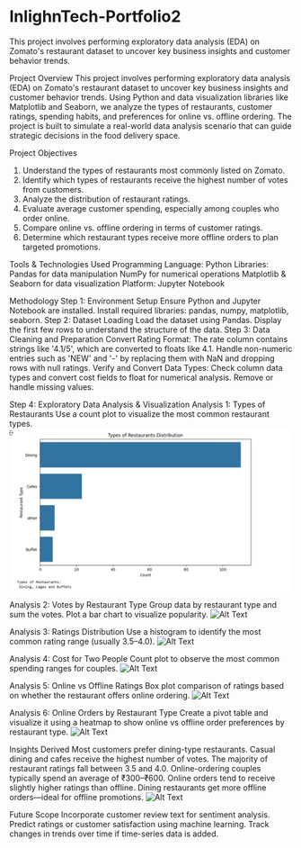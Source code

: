 # InlighnTech-Portfolio2
This project involves performing exploratory data analysis (EDA) on Zomato's restaurant dataset to uncover key business insights and customer behavior trends. 

Project Overview
This project involves performing exploratory data analysis (EDA) on Zomato's restaurant dataset to uncover key business insights and customer behavior trends. Using Python and data visualization libraries like Matplotlib and Seaborn, we analyze the types of restaurants, customer ratings, spending habits, and preferences for online vs. offline ordering. The project is built to simulate a real-world data analysis scenario that can guide strategic decisions in the food delivery space.

Project Objectives
1. Understand the types of restaurants most commonly listed on Zomato.
2. Identify which types of restaurants receive the highest number of votes from customers.
3. Analyze the distribution of restaurant ratings.
4. Evaluate average customer spending, especially among couples who order online.
5. Compare online vs. offline ordering in terms of customer ratings.
6. Determine which restaurant types receive more offline orders to plan targeted promotions.

Tools & Technologies Used
Programming Language: Python
Libraries:
Pandas for data manipulation
NumPy for numerical operations
Matplotlib & Seaborn for data visualization
Platform: Jupyter Notebook

Methodology
Step 1: Environment Setup
Ensure Python and Jupyter Notebook are installed. Install required libraries: pandas, numpy, matplotlib, seaborn.
Step 2: Dataset Loading
Load the dataset using Pandas. Display the first few rows to understand the structure of the data.
Step 3: Data Cleaning and Preparation
Convert Rating Format: The rate column contains strings like '4.1/5', which are converted to floats like 4.1. Handle non-numeric entries such as 'NEW' and '-' by replacing them with NaN and dropping rows with null ratings.
Verify and Convert Data Types: Check column data types and convert cost fields to float for numerical analysis. Remove or handle missing values.

Step 4: Exploratory Data Analysis & Visualization
Analysis 1: Types of Restaurants
Use a count plot to visualize the most common restaurant types.
![Alt Text](TypesofRest.png)

Analysis 2: Votes by Restaurant Type
Group data by restaurant type and sum the votes. Plot a bar chart to visualize popularity.
![Alt Text](images/zomato_plot.png)

Analysis 3: Ratings Distribution
Use a histogram to identify the most common rating range (usually 3.5–4.0).
![Alt Text](images/zomato_plot.png)

Analysis 4: Cost for Two People
Count plot to observe the most common spending ranges for couples.
![Alt Text](images/zomato_plot.png)

 Analysis 5: Online vs Offline Ratings
Box plot comparison of ratings based on whether the restaurant offers online ordering.
![Alt Text](images/zomato_plot.png)

 Analysis 6: Online Orders by Restaurant Type
Create a pivot table and visualize it using a heatmap to show online vs offline order preferences by restaurant type.
![Alt Text](images/zomato_plot.png)

 Insights Derived
Most customers prefer dining-type restaurants.
Casual dining and cafes receive the highest number of votes.
The majority of restaurant ratings fall between 3.5 and 4.0.
Online-ordering couples typically spend an average of ₹300–₹600.
Online orders tend to receive slightly higher ratings than offline.
Dining restaurants get more offline orders—ideal for offline promotions.
![Alt Text](images/zomato_plot.png)

Future Scope
Incorporate customer review text for sentiment analysis.
Predict ratings or customer satisfaction using machine learning.
Track changes in trends over time if time-series data is added.

